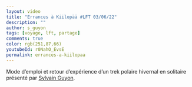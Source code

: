```yaml
---
layout: video
title: "Errances à Kiilopää #LFT 03/06/22"
description: ""
author: s_guyon
tags: [voyage, lft, partage]
comments: true
color: rgb(251,87,66)
youtubeId: r0NahO_EvsE
permalink: errances-a-kiilopaa
---
```


Mode d’emploi et retour d’expérience d’un trek polaire hivernal en solitaire présenté par [Sylvain Guyon](https://www.instagram.com/sylvain.guyon.photo/).
